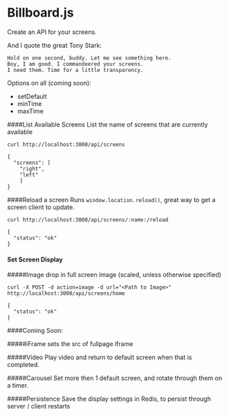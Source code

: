 
Billboard.js
====

Create an API for your screens.  

And I quote the great Tony Stark:

    Hold on one second, buddy. Let me see something here.
    Boy, I am good. I commandeered your screens.
    I need them. Time for a little transparency.


Options on all (coming soon):
 * setDefault
 * minTime
 * maxTime


####List Available Screens
List the name of screens that are currently available

    curl http://localhost:3000/api/screens

    {   
      "screens": [
        "right",
        "left"
        ]
    }

####Reload a screen
Runs `window.location.reload()`, great way to get a screen client to update.

    curl http://localhost:3000/api/screens/:name:/reload

    {   
      "status": "ok"
    }


#### Set Screen Display

#####Image
drop in full screen image (scaled, unless otherwise specified)

    curl -X POST -d action=image -d url="<Path to Image>" http://localhost:3000/api/screens/home

    {
      "status": "ok"
    }



####Coming Soon:

#####iFrame
sets the src of fullpage iframe

#####Video
Play video and return to default screen when that is completed.

#####Carousel
Set more then 1 default screen, and rotate through them on a timer.

#####Persistence
Save the display settings in Redis, to persist through server / client restarts


